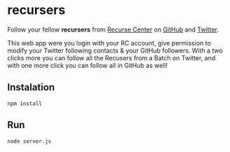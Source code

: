 # recursers
Follow your fellow **recursers** from [Recurse Center][1] on [GitHub][2] and [Twitter][3]. 

This web app were you login with your RC account, give permission to modify your Twitter following contacts & your GitHub followers. With a two clicks more you can follow all the Recusers from a Batch on Twitter, and with one more click you can follow all in GitHub as well!

## Instalation
`npm install`

## Run
`node server.js`

[1]: https://www.recurse.com
[2]: https://github.com
[3]: https://twitter.com
